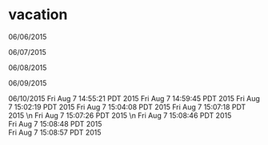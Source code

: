# vacation
06/06/2015

06/07/2015

06/08/2015

06/09/2015

06/10/2015
Fri Aug 7 14:55:21 PDT 2015
Fri Aug 7 14:59:45 PDT 2015
Fri Aug 7 15:02:19 PDT 2015
Fri Aug 7 15:04:08 PDT 2015
Fri Aug 7 15:07:18 PDT 2015
\n
Fri Aug 7 15:07:26 PDT 2015
\n
Fri Aug  7 15:08:46 PDT 2015  
Fri Aug  7 15:08:48 PDT 2015  
Fri Aug  7 15:08:57 PDT 2015  
